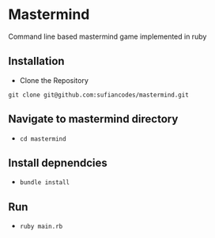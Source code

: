 # Mastermind
Command line based mastermind game implemented in ruby

## Installation

- Clone the Repository
```
git clone git@github.com:sufiancodes/mastermind.git
```
## Navigate to mastermind directory
- `cd mastermind`
## Install depnendcies
- `bundle install`
## Run
- `ruby main.rb`
